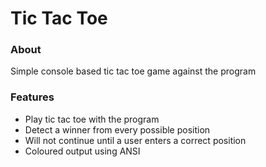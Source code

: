 
# Tic Tac Toe

### About
Simple console based tic tac toe game against the program

### Features
- Play tic tac toe with the program
- Detect a winner from every possible position
- Will not continue until a user enters a correct position
- Coloured output using ANSI
